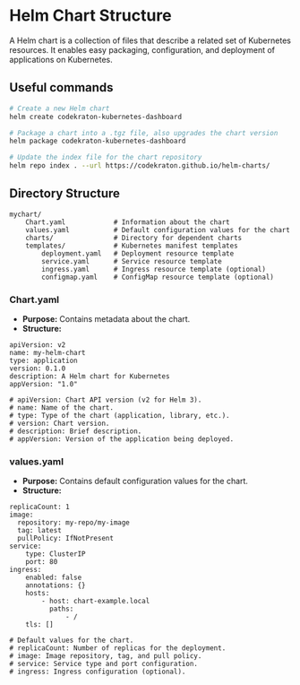 # Helm Chart Structure

A Helm chart is a collection of files that describe a related set of Kubernetes resources. It enables easy packaging, configuration, and deployment of applications on Kubernetes.

## Useful commands
```bash
# Create a new Helm chart
helm create codekraton-kubernetes-dashboard

# Package a chart into a .tgz file, also upgrades the chart version
helm package codekraton-kubernetes-dashboard

# Update the index file for the chart repository
helm repo index . --url https://codekraton.github.io/helm-charts/
```

## Directory Structure

```
mychart/
    Chart.yaml            # Information about the chart
    values.yaml           # Default configuration values for the chart
    charts/               # Directory for dependent charts
    templates/            # Kubernetes manifest templates
        deployment.yaml   # Deployment resource template
        service.yaml      # Service resource template
        ingress.yaml      # Ingress resource template (optional)
        configmap.yaml    # ConfigMap resource template (optional)
``` 

### Chart.yaml

- **Purpose:** Contains metadata about the chart.
- **Structure:**  

```
apiVersion: v2
name: my-helm-chart
type: application
version: 0.1.0
description: A Helm chart for Kubernetes
appVersion: "1.0"

# apiVersion: Chart API version (v2 for Helm 3).
# name: Name of the chart.
# type: Type of the chart (application, library, etc.).
# version: Chart version.
# description: Brief description.
# appVersion: Version of the application being deployed.
```

### values.yaml
- **Purpose:** Contains default configuration values for the chart.
- **Structure:**
```
replicaCount: 1
image:
  repository: my-repo/my-image
  tag: latest
  pullPolicy: IfNotPresent
service:
    type: ClusterIP
    port: 80
ingress:
    enabled: false
    annotations: {}
    hosts:
        - host: chart-example.local
          paths:
              - /
    tls: []
    
# Default values for the chart.
# replicaCount: Number of replicas for the deployment.
# image: Image repository, tag, and pull policy.
# service: Service type and port configuration.
# ingress: Ingress configuration (optional).
```